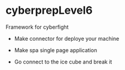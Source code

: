 # cyberprepLevel6
Framework for cyberfight

- Make connector for deploye your machine 

- Make spa single page application

- Go connect to the ice cube and break it
